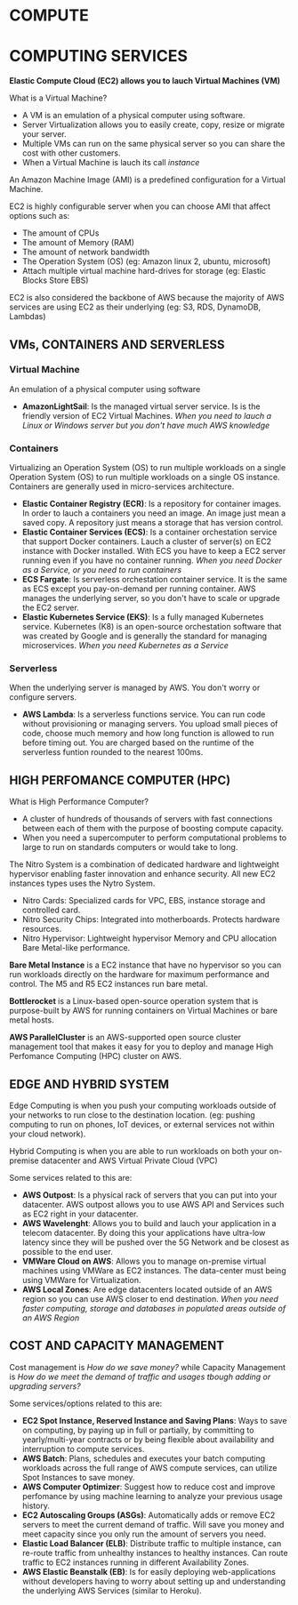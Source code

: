 # COMPUTE

# COMPUTING SERVICES

**Elastic Compute Cloud (EC2) allows you to lauch Virtual Machines (VM)**

What is a Virtual Machine?
 - A VM is an emulation of a physical computer using software.
 - Server Virtualization allows you to easily create, copy, resize or migrate your server.
 - Multiple VMs can run on the same physical server so you can share the cost with other customers.
 - When a Virtual Machine is lauch its call *instance*

An Amazon Machine Image (AMI) is a predefined configuration for a Virtual Machine.

EC2 is highly configurable server when you can choose AMI that affect options such as:
 - The amount of CPUs
 - The amount of Memory (RAM)
 - The amount of network bandwidth 
 - The Operation System (OS) (eg: Amazon linux 2, ubuntu, microsoft)
 - Attach multiple virtual machine hard-drives for storage (eg: Elastic Blocks Store EBS)

EC2 is also considered the backbone of AWS because the majority of AWS services are using EC2 as their underlying (eg: S3, RDS, DynamoDB, Lambdas)

## VMs, CONTAINERS AND SERVERLESS

### Virtual Machine

An emulation of a physical computer using software
 - **AmazonLightSail**: Is the managed virtual server service. Is is the friendly version of EC2 Virtual Machines. *When you need to lauch a Linux or Windows server but you don't have much AWS knowledge*

### Containers

Virtualizing an Operation System (OS) to run multiple workloads on a single Operation System (OS) to run multiple workloads on a single OS instance. Containers are generally used in micro-services architecture.
 - **Elastic Container Registry (ECR)**: Is a repository for container images. In order to lauch a containers you need an image. An image just mean a saved copy. A repository just means a storage that has version control.
 - **Elastic Container Services (ECS)**: Is a container orchestation service that support Docker containers. Lauch a cluster of server(s) on EC2 instance with Docker installed. With ECS you have to keep a EC2 server running even if you have no container running. *When you need Docker as a Service, or you need to run containers*
 - **ECS Fargate**: Is serverless orchestation container service. It is the same as ECS except you pay-on-demand per running container. AWS manages the underlying server, so you don't have to scale or upgrade the EC2 server.
 - **Elastic Kubernetes Service (EKS)**: Is a fully managed Kubernetes service. Kubernetes (K8) is an open-source orchestation software that was created by Google and is generally the standard for managing microservices. *When you need Kubernetes as a Service*

### Serverless

When the underlying server is managed by AWS. You don't worry or configure servers.

 - **AWS Lambda**: Is a serverless functions service. You can run code without provisioning or managing servers. You upload small pieces of code, choose much memory and how long function is allowed to run before timing out. You are charged based on the runtime of the serverless funtion rounded to the nearest 100ms.

## HIGH PERFOMANCE COMPUTER (HPC)

What is High Performance Computer?
 - A cluster of hundreds of thousands of servers with fast connections between each of them with the purpose of boosting compute capacity.
 - When you need a supercomputer to perform computational problems to large to run on standards computers or would take to long.

The Nitro System is a combination of dedicated hardware and lightweight hypervisor enabling faster innovation and enhance security. All new EC2 instances types uses the Nytro System.
 - Nitro Cards: Specialized cards for VPC, EBS, instance storage and controlled card.
 - Nitro Security Chips: Integrated into motherboards. Protects hardware resources.
 - Nitro Hypervisor: Lightweight hypervisor Memory and CPU allocation Bare Metal-like performance.

**Bare Metal Instance** is a EC2 instance that have no hypervisor so you can run workloads directly on the hardware for maximum performance and control. The M5 and R5 EC2 instances run bare metal.

**Bottlerocket** is a Linux-based open-source operation system that is purpose-built by AWS for running containers on Virtual Machines or bare metal hosts.

**AWS ParallelCluster** is an AWS-supported open source cluster management tool that makes it easy for you to deploy and manage High Perfomance Computing (HPC) cluster on AWS.

## EDGE AND HYBRID SYSTEM

Edge Computing is when you push your computing workloads outside of your networks to run close to the destination location. (eg: pushing computing to run on phones, IoT devices, or external services not within your cloud network).

Hybrid Computing is when you are able to run workloads on both your on-premise datacenter and AWS Virtual Private Cloud (VPC)

Some services related to this are:
 - **AWS Outpost**: Is a physical rack of servers that you can put into your datacenter. AWS outpost allows you to use AWS API and Services such as EC2 right in your datacenter.
 - **AWS Wavelenght**: Allows you to build and lauch your application in a telecom datacenter. By doing this your applications have ultra-low latency since they will be pushed over the 5G Network and be closest as possible to the end user.
 - **VMWare Cloud on AWS**: Allows you to manage on-premise virtual machines using VMWare as EC2 instances. The data-center must being using VMWare for Virtualization.
 - **AWS Local Zones**: Are edge datacenters located outside of an AWS region so you can use AWS closer to end destination. *When you need faster computing, storage and databases in populated areas outside of an AWS Region*

## COST AND CAPACITY MANAGEMENT

Cost management is *How do we save money?* while Capacity Management is *How do we meet the demand of traffic and usages tbough adding or upgrading servers?*

Some services/options related to this are:
 - **EC2 Spot Instance, Reserved Instance and Saving Plans**: Ways to save on computing, by paying up in full or partially, by committing to yearly/multi-year contracts or by being flexible about availability and interruption to compute services.
 - **AWS Batch**: Plans, schedules and executes your batch computing workloads across the full range of AWS compute services, can utilize Spot Instances to save money.
 - **AWS Computer Optimizer**: Suggest how to reduce cost and improve perfomance by using machine learning to analyze your previous usage history.
 - **EC2 Autoscaling Groups (ASGs)**: Automatically adds or remove EC2 servers to meet the current demand of traffic. Will save you money and meet capacity since you only run the amount of servers you need.
 - **Elastic Load Balancer (ELB)**: Distribute traffic to multiple instance, can re-route traffic from unhealthy instances to healthy instances. Can route traffic to EC2 instances running in different Availability Zones.
 - **AWS Elastic Beanstalk (EB)**: Is for easily deploying web-applications without developers having to worry about setting up and understanding the underlying AWS Services (similar to Heroku).